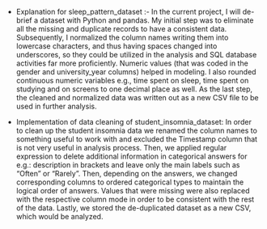 - Explanation for sleep_pattern_dataset :-
In the current project, I will de-brief a dataset with Python and pandas. My initial step was to eliminate all the missing and duplicate records to have a consistent data. Subsequently, I normalized the column names writing them into lowercase characters, and thus having spaces changed into underscores, so they could be utilized in the analysis and SQL database activities far more proficiently. Numeric values (that was coded in the gender and university_year columns) helped in modeling. I also rounded continuous numeric variables e.g., time spent on sleep, time spent on studying and on screens to one decimal place as well. As the last step, the cleaned and normalized data was written out as a new CSV file to be used in further analysis.

- Implementation of data cleaning  of student_insomnia_dataset:
In order to clean up the student insomnia data we renamed the column names to something useful to work with and excluded the Timestamp column that is not very useful in analysis process. Then, we applied regular expression to delete additional information in categorical answers for e.g.: description in brackets and leave only the main labels such as “Often” or “Rarely”. Then, depending on the answers, we changed corresponding columns to ordered categorical types to maintain the logical order of answers. Values that were missing were also replaced with the respective column mode in order to be consistent with the rest of the data. Lastly, we stored the de-duplicated dataset as a new CSV, which would be analyzed.
